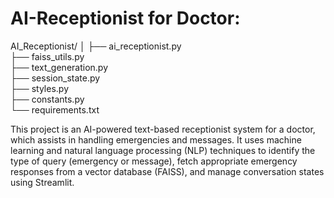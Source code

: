 # AI-Receptionist for Doctor: 
AI_Receptionist/
│
├── ai_receptionist.py       
├── faiss_utils.py           
├── text_generation.py     
├── session_state.py         
├── styles.py                
├── constants.py                   
└── requirements.txt

This project is an AI-powered text-based receptionist system for a doctor, which assists in handling emergencies and messages. It uses machine learning and natural language processing (NLP) techniques to identify the type of query (emergency or message), fetch appropriate emergency responses from a vector database (FAISS), and manage conversation states using Streamlit.
